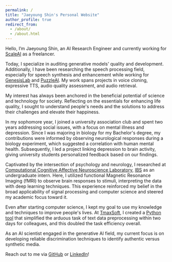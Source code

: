```yaml
---
permalink: /
title: "Jaeyoung Shin's Personal Website"
author_profile: true
redirect_from: 
  - /about/
  - /about.html
---
```


<!-- Jaeyoung Shin's Personal Website -->
Hello, I’m Jaeyoung Shin, an AI Research Engineer and currently working for [ScaleAI](https://scale.com/) as a freelancer.

Today, I specialize in auditing generative models' quality and development. 
Additionally, I have been researching the speech processing field, especially for speech synthesis and enhancement while working for [GenesisLab](https://home.genesislab.ai/) and [PuzzleAI](https://puzzle-ai.com/). 
My work spans projects in voice cloning, expressive TTS, audio quality assessment, and audio retrieval.

My interest has always been anchored in the beneficial potential of science and technology for society. 
Reflecting on the essentials for enhancing life quality, I sought to understand people's needs and the solutions to address their challenges and elevate their happiness. 

In my sophomore year, I joined a university association club and spent two years addressing social issues, with a focus on mental illness and depression.
Since I was majoring in biology for my Bachelor's degree, my contributions were informed by observing neurological responses during a biology experiment, which suggested a correlation with human mental health. 
Subsequently, I led a project linking depression to brain activity, giving university students personalized feedback based on our findings. 

Captivated by the intersection of psychology and neurology, I researched at [Computational Cognitive Affective Neuroscience Laboratory](https://cocoanlab.github.io/), [IBS](https://www.ibs.re.kr/eng.do) as an undergraduate intern. 
Here, I utilized functional Magnetic Resonance Imaging (fMRI) to observe brain responses to stimuli, interpreting the data with deep learning techniques. 
This experience reinforced my belief in the broad applicability of signal processing and computer science and steered my academic focus toward it.

Even after starting computer science, I kept my goal to use my knowledge and techniques to improve people's lives. 
At [TmaxSoft](https://www.tmaxsoft.com/en/introduction/overview), I created a [Python tool](https://github.com/jyshin0926/TxtTransTool/blob/master/README_eng.md) that simplified the arduous task of text data preprocessing within two days for colleagues, and this doubled the task efficiency overall.

As an AI scientist engaged in the generative AI field, my current focus is on developing reliable discrimination techniques to identify authentic versus synthetic media.

Reach out to me via [GitHub](https://github.com/jyshin0926) or [LinkedIn](https://www.linkedin.com/in/jaeyoungshin23/)!

